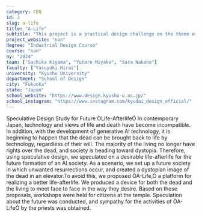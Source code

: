 ```yaml
---
category: CEN
id: 3
slug: a-life
title: "A-Life"
subtitle: "This project is a practical design challenge on the theme of exclusion and inclusion. In particular, in graduation research, which tends to remain in an academic setting, this project tackled the theme of exclusion and inclusion in a more practical way by collaborating with people who are actually facing the issue in Japan. Three students each approached a different problem in Japan."
project_website: "nan"
degree: "Industrial Design Course"
course: "nan"
ay: "2024"
team: ["Sachika Kiyama", "Yutaro Miyake", "Sara Nakano"]
faculty: ["Yasuyuki Hirai"]
university: "Kyushu University"
department: "School of Design"
city: "Fukuoka"
state: "Japan"
school_website: "https://www.design.kyushu-u.ac.jp/"
school_instagram: "https://www.instagram.com/kyudai_design_official/"
---
```


Speculative Design Study for Future ÒLife-AfterlifeÓ
In contemporary Japan, technology and views of life and death have become incompatible.
In addition, with the development of generative AI technology, it is beginning to happen that the dead can be brought back to life by technology, regardless of their will. The majority of the living no longer have rights over the dead, and society is heading toward dystopia.
 Therefore, using speculative design, we speculated on a desirable life-afterlife for the future formation of an AI society.
 As a scenario, we set up a future society in which unwanted resurrections occur, and created a dystopian image of the dead in an elevator.To avoid this, we proposed ÒA-Life,Ó a platform for realizing a better life-afterlife. We produced a device for both the dead and the living to meet face to face in the way they desire.
 Based on these proposals, workshops were held for citizens at the temple. Speculation about the future was conducted, and sympathy for the activities of ÒA-LifeÓ by the priests was obtained.
